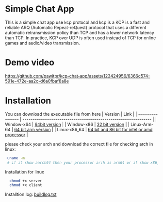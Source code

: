 # Simple Chat App
This is a simple chat app use kcp protocol and kcp is a  KCP is a fast and reliable ARQ (Automatic Repeat-reQuest) protocol that uses a different automatic retransmission policy than TCP and has a lower network latency than TCP. In practice, KCP over UDP is often used instead of TCP for online games and audio/video transmission.
# Demo video

https://github.com/pawitpr/kcp-chat-app/assets/123424956/6366c574-591e-472e-aa2c-d6a0fbaf8a8e


# Installation
You can download the executable file from here 
| Version             | Link                                                                |
| ----------------- | ------------------------------------------------------------------ |
| Window-x64 | [64bit version](https://firebasestorage.googleapis.com/v0/b/cloudstorage-pawit.appspot.com/o/kcp-chat-app-windowsx64.zip?alt=media&token=08141ff5-5d46-4a64-8c95-f4e5051cb8e5)  |
| Window-x86 | [32 bit version](https://firebasestorage.googleapis.com/v0/b/cloudstorage-pawit.appspot.com/o/kcp-chat-app-windowsx86.zip?alt=media&token=1e8b6ffb-3b1c-4bcc-aa1e-dabdca43eba5)  |
| Linux-Arm-64 | [64 bit arm version](https://firebasestorage.googleapis.com/v0/b/cloudstorage-pawit.appspot.com/o/kcp-chat-app-linux-arm-64.zip?alt=media&token=4f7b75ef-bd83-44ff-ae9a-f12a84bb7a8d)  |
| Linux-x86_64 | [64 bit and 86 bit for intel or amd processor](https://firebasestorage.googleapis.com/v0/b/cloudstorage-pawit.appspot.com/o/kcp-chat-app-linux-x86_64.zip?alt=media&token=3741dc12-12b7-4b90-bc5d-94f506784197)  |

please check your arch and download the correct file
for checking arch in linux:
```bash
 uname -m 
 # if it show aarch64 then your processor arch is arm64 or if show x86_64 then your processor arch is x86_64
 ```
 
Installation for linux

```bash
  chmod +x server 
  chmod +x client
 ```
 Installtion log: 
 [buildlog.txt](https://github.com/pawitpr/kcp-chat-app/files/11526172/buildlog.txt)
 
